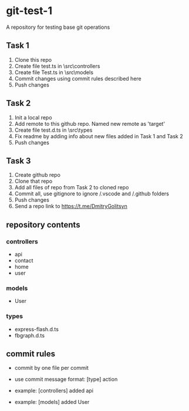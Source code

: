 # git-test-1
A repository for testing base git operations

## Task 1

1. Clone this repo
1. Create file test.ts in \src\controllers
1. Create file Test.ts in \src\models
1. Commit changes using commit rules described here
1. Push changes

## Task 2

1. Init a local repo
1. Add remote to this github repo. Named new remote as 'target' 
1. Create file test.d.ts in \src\types
1. Fix readme by adding info about new files added in Task 1 and Task 2
1. Push changes

## Task 3

1. Create github repo
1. Clone that repo
1. Add all files of repo from Task 2 to cloned repo
1. Commit all, use gitignore to ignore /.vscode and /.github folders
1. Push changes
1. Send a repo link to https://t.me/DmitryGolitsyn

## repository contents

### controllers

- api
- contact
- home
- user

### models

- User

### types

- express-flash.d.ts
- fbgraph.d.ts

## commit rules

- commit by one file per commit
- use commit message format: [type] action

- example: [controllers] added api 

- example: [models] added User
